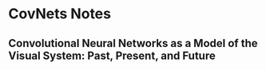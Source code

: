 # CovNets Notes

## Convolutional Neural Networks as a Model of the Visual System: Past, Present, and Future

